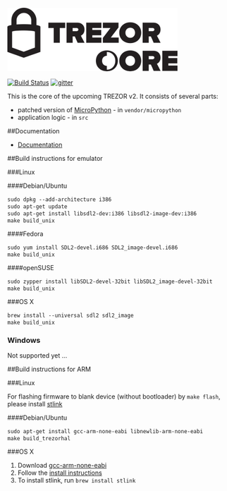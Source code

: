 ![TREZOR Core](docs/trezor_core.png)

[![Build Status](https://travis-ci.org/trezor/trezor-core.svg?branch=master)](https://travis-ci.org/trezor/trezor-core) [![gitter](https://badges.gitter.im/trezor/community.svg)](https://gitter.im/trezor/community)

This is the core of the upcoming TREZOR v2. It consists of several parts:

* patched version of [MicroPython](https://github.com/micropython/micropython) - in `vendor/micropython`
* application logic - in `src`

##Documentation

* [Documentation](docs/)

##Build instructions for emulator

###Linux

####Debian/Ubuntu

```
sudo dpkg --add-architecture i386
sudo apt-get update
sudo apt-get install libsdl2-dev:i386 libsdl2-image-dev:i386
make build_unix
```

####Fedora

```
sudo yum install SDL2-devel.i686 SDL2_image-devel.i686
make build_unix
```

####openSUSE

```
sudo zypper install libSDL2-devel-32bit libSDL2_image-devel-32bit
make build_unix
```

###OS X

```
brew install --universal sdl2 sdl2_image
make build_unix
```

### Windows

Not supported yet ...

##Build instructions for ARM

###Linux

For flashing firmware to blank device (without bootloader) by `make flash`, please install [stlink](https://github.com/texane/stlink)

####Debian/Ubuntu

```
sudo apt-get install gcc-arm-none-eabi libnewlib-arm-none-eabi
make build_trezorhal
```

###OS X

1. Download [gcc-arm-none-eabi](https://launchpad.net/gcc-arm-embedded/5.0/5-2016-q3-update/)
2. Follow the [install instructions](https://launchpadlibrarian.net/287100883/readme.txt)
3. To install stlink, run `brew install stlink`
